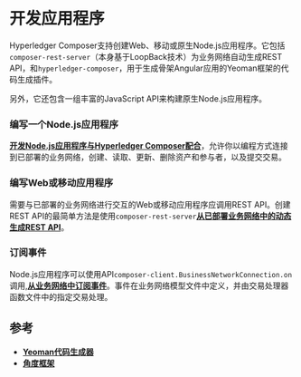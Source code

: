 # 开发应用程序

Hyperledger Composer支持创建Web、移动或原生Node.js应用程序。它包括`composer-rest-server`（本身基于LoopBack技术）为业务网络自动生成REST API，和`hyperledger-composer`，用于生成骨架Angular应用的Yeoman框架的代码生成插件。

另外，它还包含一组丰富的JavaScript API来构建原生Node.js应用程序。

### 编写一个Node.js应用程序

[**开发Node.js应用程序与Hyperledger Composer配合**](applications_node.md)，允许你以编程方式连接到已部署的业务网络，创建、读取、更新、删除资产和参与者，以及提交交易。

### 编写Web或移动应用程序

需要与已部署的业务网络进行交互的Web或移动应用程序应调用REST API。创建REST API的最简单方法是使用`composer-rest-server`[**从已部署业务网络中的动态生成REST API**](applications_web.md)。

### 订阅事件

Node.js应用程序可以使用API`composer-client.BusinessNetworkConnection.on`调用,[**从业务网络中订阅事件**](applications_subscribing-to-events.md)。事件在业务网络模型文件中定义，并由交易处理器函数文件中的指定交易处理。

## 参考

- [**Yeoman代码生成器**](http://yeoman.io/)
- [**角度框架**](https://angular.io/)
